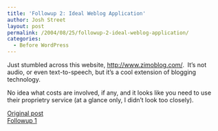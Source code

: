 ```yaml
---
title: 'Followup 2: Ideal Weblog Application'
author: Josh Street
layout: post
permalink: /2004/08/25/followup-2-ideal-weblog-application/
categories:
  - Before WordPress
---
```

Just stumbled across this website, <http://www.zimoblog.com/>.&nbsp; It&#8217;s not audio, or even text-to-speech, but it&#8217;s a cool extension of blogging technology.

No idea what costs are involved, if any, and it looks like you need to use their proprietry service (at a glance only, I didn&#8217;t look too closely).

[Original post][1]  
[Followup 1][2]

 [1]: ./?page=news&nid=85
 [2]: ./?page=news&nid=96